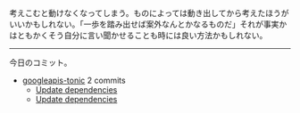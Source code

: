 考えこむと動けなくなってしまう。ものによっては動き出してから考えたほうがいいかもしれない。「一歩を踏み出せば案外なんとかなるものだ」それが事実かはともかくそう自分に言い聞かせることも時には良い方法かもしれない。

---

今日のコミット。

- [googleapis-tonic](https://github.com/bouzuya/googleapis-tonic) 2 commits
  - [Update dependencies](https://github.com/bouzuya/googleapis-tonic/commit/c333d519a5fe1889d2781419e541e3a6557aa8bf)
  - [Update dependencies](https://github.com/bouzuya/googleapis-tonic/commit/8e85286a1eae0179df2667c96d091ce7c677e149)

